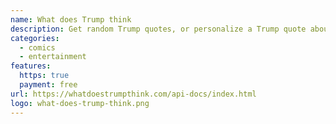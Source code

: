 ```yaml
---
name: What does Trump think
description: Get random Trump quotes, or personalize a Trump quote about a subject of your choosing.
categories:
  - comics
  - entertainment
features:
  https: true
  payment: free
url: https://whatdoestrumpthink.com/api-docs/index.html
logo: what-does-trump-think.png
---
```

